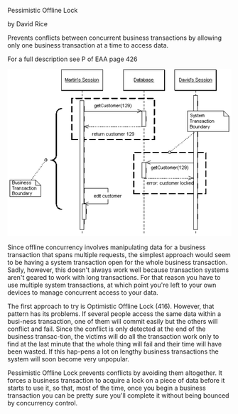﻿Pessimistic Offline Lock

by David Rice

Prevents conflicts between concurrent business transactions by allowing only one business transaction at a time to access data.

For a full description see P of EAA page 426

![File](file.png) 

Since offline concurrency involves manipulating data for a business transaction that spans multiple requests, the simplest approach would seem to be having a system transaction open for the whole business transaction. Sadly, however, this doesn't always work well because transaction systems aren't geared to work with long transactions. For that reason you have to use multiple system transactions, at which point you're left to your own devices to manage concurrent access to your data.

The first approach to try is Optimistic Offline Lock (416). However, that pattern has its problems. If several people access the same data within a busi-ness transaction, one of them will commit easily but the others will conflict and fail. Since the conflict is only detected at the end of the business transac-tion, the victims will do all the transaction work only to find at the last minute that the whole thing will fail and their time will have been wasted. If this hap-pens a lot on lengthy business transactions the system will soon become very unpopular.

Pessimistic Offline Lock prevents conflicts by avoiding them altogether. It forces a business transaction to acquire a lock on a piece of data before it starts to use it, so that, most of the time, once you begin a business transaction you can be pretty sure you'll complete it without being bounced by concurrency control.